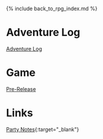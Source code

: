 ---
---

{% include back_to_rpg_index.md %}

# Adventure Log

[Adventure Log](AdventureLog/)  

# Game

[Pre-Release](Game/PreRelease.html)  

# Links

[Party Notes](https://docs.google.com/document/d/1HFq6Gq6GEmK4n9bVyX6scwtGjPad868ZkHuonG0kVm8/edit){:target="_blank"}  
